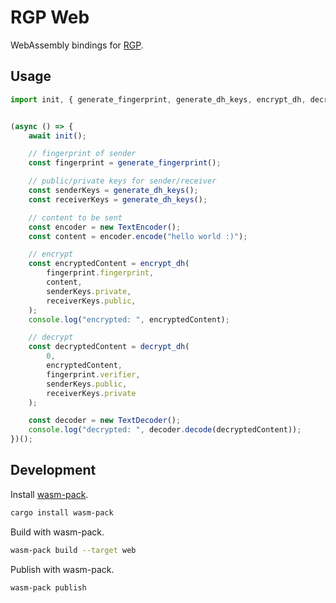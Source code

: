 # RGP Web

WebAssembly bindings for [RGP](https://github.com/ordinarylabs/RGP).

## Usage

```js
import init, { generate_fingerprint, generate_dh_keys, encrypt_dh, decrypt_dh, } from "https://unpkg.com/rgp-web@0.3.4/rgp_web.js";


(async () => {
    await init();

    // fingerprint of sender
    const fingerprint = generate_fingerprint();

    // public/private keys for sender/receiver
    const senderKeys = generate_dh_keys();
    const receiverKeys = generate_dh_keys();

    // content to be sent
    const encoder = new TextEncoder();
    const content = encoder.encode("hello world :)");

    // encrypt
    const encryptedContent = encrypt_dh(
        fingerprint.fingerprint,
        content,
        senderKeys.private,
        receiverKeys.public,
    );
    console.log("encrypted: ", encryptedContent);

    // decrypt
    const decryptedContent = decrypt_dh(
        0,
        encryptedContent,
        fingerprint.verifier,
        senderKeys.public,
        receiverKeys.private
    );

    const decoder = new TextDecoder();
    console.log("decrypted: ", decoder.decode(decryptedContent));
})();
```

## Development

Install [wasm-pack](https://rustwasm.github.io/wasm-pack/installer/).

```sh
cargo install wasm-pack
```

Build with wasm-pack.

```sh
wasm-pack build --target web
```

Publish with wasm-pack.

```sh
wasm-pack publish
```
